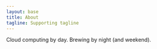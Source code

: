 ```yaml
---
layout: base
title: About
tagline: Supporting tagline
---
```


Cloud computing by day. Brewing by night (and weekend).